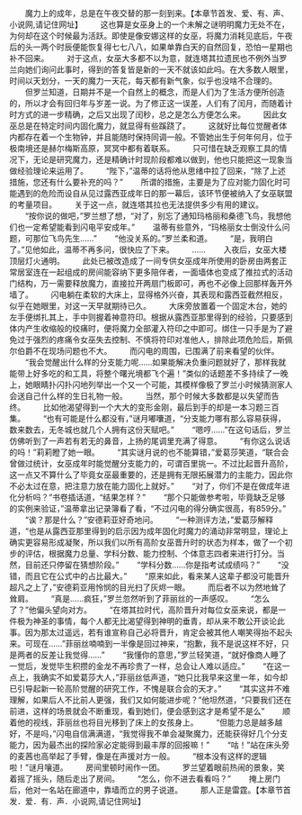 　　魔力上的成年，总是在午夜交替的那一刻到来。【本章节首发、爱、有、声、小说网,请记住网址】
　　这也算是女巫身上的一个未解之谜明明魔力无处不在，为何却在这个时候最为活跃。即使是像安娜这样的女巫，将魔力消耗见底后，午夜后的头一两个时辰便能恢复得七七八八，如果单靠白天的自然回复，恐怕一星期也补不回来。
　　对于这点，女巫大多都不以为意，就连塔其拉遗民也不例外当罗兰向她们询问此事时，得到的答复皆是新的一天不就该如此吗。在大多数人眼里，时间以天划分，一天的魔力一天花，每天都有新气象，似乎也没啥不合理的。
　　但罗兰知道，日期并不是一个自然上的概念，而是人们为了生活方便所创造的，所以才会有回归年与岁差一说。为了修正这一误差，人们有了闰月，而随着计时方式的进一步精确，之后又出现了闰秒，总之是怎么方便怎么来。
　　因此女巫总是在特定时间内固化魔力，就显得有些蹊跷了。
　　这就好比每位觉醒者体内都存在着一个生物钟，并且能随时保持同调一般。不管她出生于何年何月，位于极南境还是赫尔梅斯高原，冥冥中都有着联系。
　　只可惜在缺乏观察工具的情况下，无论是研究魔力，还是精确计时现阶段都难以做到，他也只能把这一现象当做经验理论来运用了。
　　“陛下，”温蒂的话将他从思绪中拉了回来，“除了上述措施，您还有什么要补充的吗？”
　　所谓的措施，主要是为了应对能力固化时可能遇到的危险而设自从见过露西亚成年日的那一幕后，该环节便被纳入了女巫联盟的考量项目。
　　关于这一点，就连塔其拉也无法提供多少有用的建议。
　　“按你说的做吧，”罗兰想了想，“对了，别忘了通知玛格丽和桑德飞鸟，我想他们也一定希望能看到闪电平安成年。”
　　温蒂有些意外，“玛格丽女士倒没什么问题，可那位飞鸟先生……”
　　“他没关系的。”罗兰柔和道。
　　“是，我明白了。”见他如此，温蒂不再多问，很快应了下来。
　　……
　　入夜后，女巫大楼顶层灯火通明。
　　此处已被改造成了一间专供女巫成年所使用的卧房由两套正常居室连在一起组成的房间能容纳下更多陪伴者，一面墙体也变成了推拉式的活动门结构，万一需要释放魔力，直接拉开两扇门板即可，再也不必像上回那样轰开外墙了。
　　闪电躺在柔软的大床上，显得格外兴奋，其表现和露西亚截然相反，似乎在她眼里，对这一天早就期待已久。
　　大床旁放置着一个固定木台，她的左手便绑扎其上，手中则握着神意符印。根据从露西亚那里得到的经验，只要感到体内产生收缩般的绞痛时，便将魔力全部灌入符印之中即可。绑住一只手是为了避免过于强烈的疼痛令女巫失去控制、不慎将符印对准他人，排除此项危险后，斯佩尔伯爵不在现场问题也不大。
　　而闪电的周围，已围满了前来看望的伙伴。
　　“我会觉醒出什么样的分支能力呢……如果能解决负重问题就好了，那样我就能带上好多吃的和工具，将整个曙光境都飞个遍！”类似的话题差不多持续了一晚上，她眼睛扑闪扑闪地列举出一个又一个可能，其模样像极了罗兰小时候猜测家人会送自己什么样的生日礼物一般。
　　当然，那个时候大多数都是以失望而告终。
　　比如他渴望得到一个大大的变形金刚，最后到手的却是一本习题三百集。
　　“也有可能是什么都没有，”谜月嘟囔道，“分支能力哪有那么容易获得，数来数去，无冬城也就几个人拥有这份天赋吧。”
　　“嗯哼……”在这句话后，罗兰仿佛听到了一声若有若无的鼻音，上扬的尾调里充满了得意。
　　“有你这么说话的吗！”莉莉瞪了她一眼。
　　“其实谜月说的也不能算错，”爱葛莎笑道，“联合会曾做过统计，女巫成年时能觉醒分支能力的，可谓百里挑一。不过比起晋升高阶，这一点又不算什么了毕竟女巫最重要的，还是拥有无限拓展潜力的主能力，因此你不必太过在意，把注意力放在能力固化上就好。”
　　“对了，你们不是在做成年进化分析吗？”书卷插话道，“结果怎样？”
　　“那个只能做参考啦，毕竟缺乏足够的实例来验证，”温蒂拿出记录簿看了看，“不过闪电的得分确实很高，有859分。”
　　“诶？那是什么？”安德莉亚好奇地问。
　　“一种测评方法，”爱葛莎解释道，“也是从露西亚那里得到的启示因为成年固化时魔力的涌动非常明显，理论上确实更容易形成凝聚，所以我们以所有高阶女巫晋升时的状态为样本，做了一个初步的评估，根据魔力总量、学科分数、能力控制、个体意志四者来进行打分。当然，目前还只停留在猜想阶段。”
　　“学科分数……你是指考试成绩吗？”
　　“没错，而且它在公式中的占比最大。”
　　“原来如此，看来某人这辈子都没可能晋升超凡之上了，”安德莉亚用怜悯的目光扫了灰烬一眼。
　　而后者不以为然地耸了耸肩。
　　“真是……疯狂，”罗兰忽然听到了菲丽丝的一声感叹。
　　“怎么了？”他偏头望向对方。
　　“在塔其拉时代，高阶晋升对每位女巫来说，都是一件极为神圣的事情，每个人都无比渴望得到神明的垂青，却从来不敢公开谈论此事。因为那太过遥远，若有谁宣称自己必将晋升，肯定会被其他人嘲笑得抬不起头来。可现在……”菲丽丝喃喃到一半像是回过神来，“抱歉，我不是说这样不好，只是两者的反差让我觉得……”
　　“我懂你的意思，”罗兰轻笑道，“就好像商人睡了一觉后，发觉毕生积攒的金龙不再珍贵了一样，总会让人难以适应。”
　　“在这一点上，我确实不如爱葛莎大人，”菲丽丝低声道，“她只比我早来这里一年，如今却已引导起新一轮高阶觉醒的研究工作，不愧是联合会的天才。”
　　“其实这并不难理解，如果后人不比前人更强，我们又如何能进步呢？”他坦然道，“只要我们还在前进，这样的场景就会不断重现，看到她们，便会感到这才是希望不是么”
　　顺着他的视线，菲丽丝也将目光移到了床上的女孩身上。
　　“但能力总是越多越好，不是吗，”闪电自信满满道，“我觉得我不单会凝聚魔力，还能获得好几个分支能力，因为最杰出的探险家必定能得到最丰厚的回报嘛！”
　　“咕！”站在床头旁的麦茜也高举起了手臂，像是在声援对方一般。
　　“根本没有这样的逻辑啦！”谜月嚷道。
　　房间里顿时闹作一团。
　　罗兰望着眼前热闹的景象，笑着摇了摇头，随后走出了房间。
　　“怎么，你不进去看看吗？”
　　掩上房门后，他对一名站在廊道中，靠墙而立的男子说道。
　　那人正是雷霆。【本章节首发．爱．有．声．小说网,请记住网址】